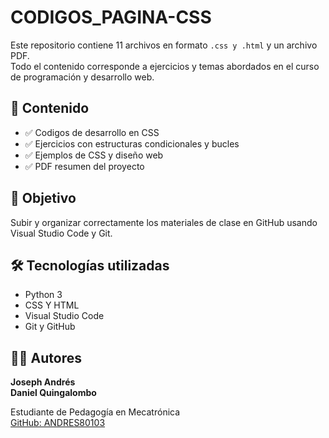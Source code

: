 # CODIGOS_PAGINA-CSS

Este repositorio contiene 11 archivos en formato `.css y .html` y un archivo PDF.  
Todo el contenido corresponde a ejercicios y temas abordados en el curso de programación y desarrollo web.

## 📁 Contenido

- ✅ Codigos de desarrollo en CSS
- ✅ Ejercicios con estructuras condicionales y bucles
- ✅ Ejemplos de CSS y diseño web
- ✅ PDF resumen del proyecto

## 📌 Objetivo

Subir y organizar correctamente los materiales de clase en GitHub usando Visual Studio Code y Git.

## 🛠️ Tecnologías utilizadas

- Python 3
- CSS Y HTML
- Visual Studio Code
- Git y GitHub

## 👨‍💻 Autores

**Joseph Andrés**  
**Daniel Quingalombo** 

Estudiante de Pedagogía en Mecatrónica  
[GitHub: ANDRES80103](https://github.com/ANDRES80103)

